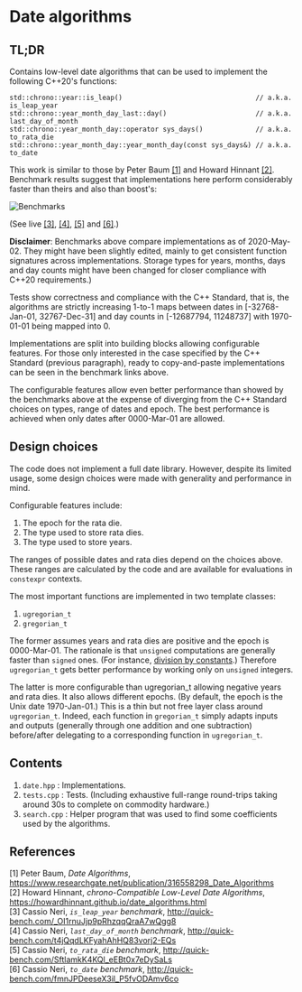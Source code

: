 # Date algorithms

## TL;DR

Contains low-level date algorithms that can be used to implement the following C++20's functions:

    std::chrono::year::is_leap()                                 // a.k.a. is_leap_year
    std::chrono::year_month_day_last::day()                      // a.k.a. last_day_of_month
    std::chrono::year_month_day::operator sys_days()             // a.k.a. to_rata_die
    std::chrono::year_month_day::year_month_day(const sys_days&) // a.k.a. to_date

This work is similar to those by Peter Baum [[1]](#baum) and Howard Hinnant [[2]](#hinnant).
Benchmark results suggest that implementations here perform considerably faster than theirs and also
than boost's:

![Benchmarks](https://github.com/cassioneri/dates/blob/master/benchmarks.png)

(See live [[3]](http://quick-bench.com/_OI1rnuJjp9pRhzqqQraA7wQgg8),
[[4]](http://quick-bench.com/t4jQqdLKFyahAhHQ83vorj2-EQs),
[[5]](http://quick-bench.com/SftlamkK4KQl_eEBt0x7eDySaLs) and
[[6]](http://quick-bench.com/fmnJPDeeseX3il_P5fvODAmv6co).)

**Disclaimer**: Benchmarks above compare implementations as of 2020-May-02. They might have been
slightly edited, mainly to get consistent function signatures across implementations. Storage types
for years, months, days and day counts might have been changed for closer compliance with C++20
requirements.)

Tests show correctness and compliance with the C++ Standard, that is, the algorithms are strictly
increasing 1-to-1 maps between dates in [-32768-Jan-01, 32767-Dec-31] and day counts in [-12687794,
11248737] with 1970-01-01 being mapped into 0.

Implementations are split into building blocks allowing configurable features. For those only
interested in the case specified by the C++ Standard (previous paragraph), ready to copy-and-paste
implementations can be seen in the benchmark links above.

The configurable features allow even better performance than showed by the benchmarks above at the
expense of diverging from the C++ Standard choices on types, range of dates and epoch. The best
performance is achieved when only dates after 0000-Mar-01 are allowed.

## Design choices

The code does not implement a full date library. However, despite its limited usage, some design
choices were made with generality and performance in mind.

Configurable features include:

1. The epoch for the rata die.
2. The type used to store rata dies.
3. The type used to store years.

The ranges of possible dates and rata dies depend on the choices above. These ranges are calculated
by the code and are available for evaluations in `constexpr` contexts.

The most important functions are implemented in two template classes:

1. `ugregorian_t`
2. `gregorian_t`

The former assumes years and rata dies are positive and the epoch is 0000-Mar-01. The rationale is
that `unsigned` computations are generally faster than `signed` ones. (For instance, [division by
constants](https://godbolt.org/z/4JxB4J).) Therefore `ugregorian_t` gets better performance by
working only on `unsigned` integers.

The latter is more configurable than ugregorian_t allowing negative years and rata dies. It also
allows different epochs. (By default, the epoch is the Unix date 1970-Jan-01.) This is a thin but
not free layer class around `ugregorian_t`. Indeed, each function in `gregorian_t` simply adapts
inputs and outputs (generally through one addition and one subtraction) before/after delegating to a
corresponding function in `ugregorian_t`.

## Contents

1. `date.hpp`   : Implementations.
2. `tests.cpp`  : Tests. (Including exhaustive full-range round-trips taking around 30s to complete
on commodity hardware.)
3. `search.cpp` : Helper program that was used to find some coefficients used by the algorithms.

## References

[1] <span id="baum"> Peter Baum, *Date Algorithms*,
  https://www.researchgate.net/publication/316558298_Date_Algorithms<br>
[2] <span id="hinnant"> Howard Hinnant, *chrono-Compatible Low-Level Date Algorithms*,
  https://howardhinnant.github.io/date_algorithms.html<br>
[3] <span id="is_leap_year"> Cassio Neri, *`is_leap_year` benchmark*,
  http://quick-bench.com/_OI1rnuJjp9pRhzqqQraA7wQgg8<br>
[4] <span id="last_day_of_month"> Cassio Neri, *`last_day_of_month` benchmark*,
  http://quick-bench.com/t4jQqdLKFyahAhHQ83vorj2-EQs<br>
[5] <span id="to_rata_die"> Cassio Neri, *`to_rata_die` benchmark*,
  http://quick-bench.com/SftlamkK4KQl_eEBt0x7eDySaLs<br>
[6] <span id="to_date"> Cassio Neri, *`to_date` benchmark*,
  http://quick-bench.com/fmnJPDeeseX3il_P5fvODAmv6co<br>
